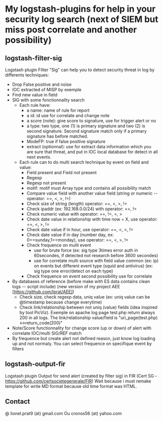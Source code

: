 # My logstash-plugins for help in your security log search (next of SIEM but miss post correlate and another possibility)

## logstash-filter-sig
Logstash plugin Filter "Sig" can help you to detect security threat in log by differents techniques:
* Drop False positive and noise
* IOC extracted of MISP by exemple
* Find new value in field
* SIG with some fonctionnality search
  * Each rule have:
    * a name: name of rule for report
    * a id: id use for correlate and change note
    * a score (note): give score to signature, use for trigger alert or no
    * a type: two type, one (1) is primary signature and two (2) is second signature. Second signature match only if a primary signature has before matched. 
    * ModeFP: true if false positive signature
    * extract (optionnal): use for extract data information which you are sure that threat, and put in IOC local database for detect in all next events.
  * Each rule can to do multi search technique by event on field and value:
    * Field present and Field not present
    * Regexp
    * Regexp not present
    * motif: motif must Array type and contains all possibility match
    * Compare value field with another value field (string or numeric -- operator: ==, <, >, !=)
    * Check size of string (length) operator: ==, <, >, !=
    * Check ipaddr (ex: 192.168.0.0/24) with operator: ==, !=
    * Check numeric value with operator: ==, !=, <, >
    * Check date value in relationship with time now + X, use operator: ==, <, >, !=
    * Check date value if in hour, use operator: ==, <, >, !=
    * Check date value if in day (number day, ex: 0==sunday,1==monday), use operator: ==, <, >, !=
    * Check frequence on multi event
      * use for brute force (ex: sig type 3times error auth in 60secondes, if detected not research before 3600 secondes)
      * use for correlate multi source with field value common (ex: ip) on events but different event type (squid and antivirus) (ex: sig type one error/detect on each type)
    * Check frequence on event second possibility use for correlate
* By databases of reference (before make with ES data contains clean logs -- script include) (new version of my project AEE [https://github.com/lprat/AEE])
  * Check size, check regexp data, uniq value (ex: uniq value can be @timestamp because change everytime)    
  * Check link/relationship between not uniq (value) fields (idea inspired by tool PicViz). Exemple on apache log page test.php return always 200 in all logs. The link/relationship value/field is "uri_page(test.php)<->return_code(200)"
* Note/Score functionnality for change score (up or down) of alert with correlate IOC/multi SIG/REF match
* By frequence but create alert not defined reason, just know log loading up and not normaly. You can select frequence on specifique event by filters

## logstash-output-fir
Logstash plugin Output for send alert (created by filter sig) in FIR (Cert SG - https://github.com/certsocietegenerale/FIR) 
Wait because i must remake template for write MD format because old time format was HTML.

## Contact

@ lionel.prat9 (at) gmail.com Ou cronos56 (at) yahoo.com

